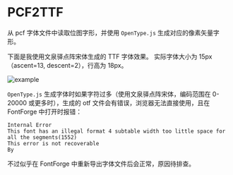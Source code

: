 # PCF2TTF

从 pcf 字体文件中读取位图字形，并使用 `OpenType.js` 生成对应的像素矢量字形。

下面是我使用文泉驿点阵宋体生成的 TTF 字体效果。
实际字体大小为 15px（ascent=13, descent=2），行高为 18px。

![example]('./assets/example.png')

`OpenType.js` 生成字体时如果字符过多（使用文泉驿点阵宋体，编码范围在 0-20000 或更多时），生成的 otf 文件会有错误，浏览器无法直接使用，且在 FontForge 中打开时报错：

```
Internal Error
This font has an illegal format 4 subtable width too little space for all the segments(1552)
This error is not recoverable
By
```

不过似乎在 FontForge 中重新导出字体文件后会正常，原因待排查。
